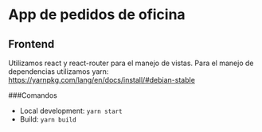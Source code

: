 # App de pedidos de oficina

## Frontend

Utilizamos react y react-router para el manejo de vistas.
Para el manejo de dependencias utilizamos yarn:  
https://yarnpkg.com/lang/en/docs/install/#debian-stable

###Comandos 

* Local development: ```yarn start```
* Build: ```yarn build```
